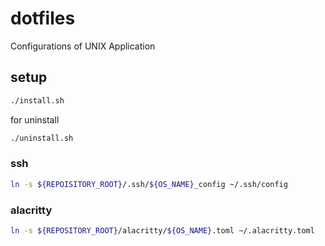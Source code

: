 # dotfiles
Configurations of UNIX Application

## setup
```bash
./install.sh
```

for uninstall
```bash
./uninstall.sh
```

### ssh
```bash
ln -s ${REPOISITORY_ROOT}/.ssh/${OS_NAME}_config ~/.ssh/config
```

### alacritty
```bash
ln -s ${REPOSITORY_ROOT}/alacritty/${OS_NAME}.toml ~/.alacritty.toml
```